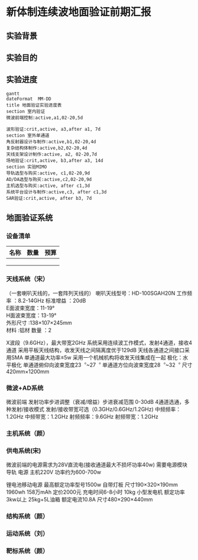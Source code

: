 # 新体制连续波地面验证前期汇报



## 实验背景



## 实验目的





## 实验进度

```mermaid
gantt
dateFormat  MM-DD
title 地面验证实验进度表
section 室内验证
微波前端控制:active,a1,02-20,5d

波形验证:crit,active, a3,after a1, 7d
section 室外单通道
角反射器设计与制作:active,b1,02-20,4d
复杂结构体制作:active,b2,02-20,4d
天线支架设计制作:active, a2, 02-20,7d
场地验证:crit,active, b3,after a3, 14d
section 实验MIMO
导轨选型与购买:active, c1,02-20,9d
AD/DA选型与购买:active,c2,02-20,9d
主机选型与购买:active, after c1,3d
系统平台设计与制作:active,c3, after c1,3d
SAR验证:crit,active, after b3, 7d
```









## 地面验证系统



### 设备清单

| 名称 | 数量 | 预算 |
| ---- | ---- | ---- |
|      |      |      |
|      |      |      |
|      |      |      |





### 天线系统（宋）

（一套喇叭天线的，一套阵列天线的）
喇叭天线型号：HD-100SGAH20N
工作频率   ：8.2-14GHz
标准增益   ：20dB      
E面波束宽度：11-19°      
H面波束宽度：13-19°        
外形尺寸   :138×107×245mm   
材料       :铝材
数量       ：2

X波段（9.6GHz），最大带宽2GHz
系统采用连续波工作模式，发射4通道，接收4通道
采用平板天线结构，收发天线之间隔离度优于129dB
天线各通道之间接口采用SMA
单通道最大功率≤5w
采用一个机械机构将收发天线集成在一起
极化：水平极化
单通道俯仰向波束宽度23︒~27︒
单通道方位向波束宽度28︒~32︒
尺寸420mm×1200mm

### 微波+AD系统
微波前端
发射功率步进调整（衰减/增益）步进衰减范围 0-30dB
4通道选通，多种发射/接收模式
发射/接收带宽可选（0.3GHz/0.6GHz/1.2GHz)
中频频率：1.2GHz
中频带宽：1.2GHz
射频频率：9.6GHz
射频带宽：1.2GHz



### 主机系统（颜）





### 供电系统(宋)
微波前端的电源需求为28V直流电(接收通道最大不损坏功率40w) 需要电源模块
导轨 电源
主机220V 功率约为600-700w


锂电池移动电源 最高额定功率型号1500w  自带灯板 尺寸190×320×190mm 1960wh 158万mAh 定价2000元 充电时间6-8小时 10kg
小型发电机     额定功率3kw以上 25kg+5L油箱 额定电流10.8A 尺寸480×290×440mm

### 结构系统（颜）





### 运动系统（刘）



### 靶标系统（颜）

